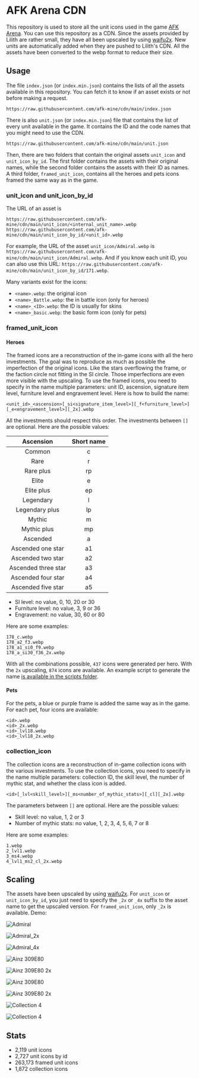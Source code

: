 # AFK Arena CDN

This repository is used to store all the unit icons used in the game [AFK Arena](https://www.afkarena.com/). 
You can use this repository as a CDN.
Since the assets provided by Lilith are rather small, they have all been upscaled by using [waifu2x](https://github.com/nihui/waifu2x-ncnn-vulkan).
New units are automatically added when they are pushed to Lilith's CDN. 
All the assets have been converted to the webp format to reduce their size.

## Usage
The file `index.json` (or `index.min.json`) contains the lists of all the assets available in this repository. You can fetch it to know if an asset exists or not before making a request.
```
https://raw.githubusercontent.com/afk-mine/cdn/main/index.json
```
There is also `unit.json` (or `index.min.json`) file that contains the list of every unit available in the game. It contains the ID and the code names that you might need to use the CDN.
```
https://raw.githubusercontent.com/afk-mine/cdn/main/unit.json
```
Then, there are two folders that contain the original assets `unit_icon` and `unit_icon_by_id`. The first folder contains the assets with their original names, while the second folder contains the assets with their ID as names.
A third folder, `framed_unit_icon`, contains all the heroes and pets icons framed the same way as in the game.

### unit_icon and unit_icon_by_id
The URL of an asset is 
```
https://raw.githubusercontent.com/afk-mine/cdn/main/unit_icon/<internal_unit_name>.webp
https://raw.githubusercontent.com/afk-mine/cdn/main/unit_icon_by_id/<unit_id>.webp
```
For example, the URL of the asset `unit_icon/Admiral.webp` is `https://raw.githubusercontent.com/afk-mine/cdn/main/unit_icon/Admiral.webp`.
And if you know each unit ID, you can also use this URL: `https://raw.githubusercontent.com/afk-mine/cdn/main/unit_icon_by_id/171.webp`.

Many variants exist for the icons:
- `<name>.webp`: the original icon
- `<name>_Battle.webp`: the in battle icon (only for heroes)
- `<name>_<ID>.webp`: the ID is usually for skins
- `<name>_basic.webp`: the basic form icon (only for pets)

### framed_unit_icon

#### Heroes
The framed icons are a reconstruction of the in-game icons with all the hero investments. The goal was to reproduce as much as possible the imperfection of the original icons. Like the stars overflowing the frame, or the faction circle not fitting in the SI circle. Those imperfections are even more visible with the upscaling.
To use the framed icons, you need to specify in the name multiple parameters: unit ID, ascension, signature item level, furniture level and engravement level. Here is how to build the name:
```
<unit_id>_<ascension>[_si<signature_item_level>][_f<furniture_level>][_e<engravement_level>][_2x].webp
```
All the investments should respect this order. The investments between `[]` are optional. Here are the possible values:

|      Ascension      | Short name |
|:-------------------:|:----------:|
|       Common        |     c      |
|        Rare         |     r      |
|      Rare plus      |     rp     |
|        Elite        |     e      |
|     Elite plus      |     ep     |
|      Legendary      |     l      |
|   Legendary plus    |     lp     |
|       Mythic        |     m      |
|     Mythic plus     |     mp     |
|      Ascended       |     a      |
|  Ascended one star  |     a1     |
|  Ascended two star  |     a2     |
| Ascended three star |     a3     |
| Ascended four star  |     a4     |
| Ascended five star  |     a5     |

- SI level: no value, 0, 10, 20 or 30
- Furniture level: no value, 3, 9 or 36
- Engravement: no value, 30, 60 or 80

Here are some examples:
```
178_c.webp
178_a2_f3.webp
178_a1_si0_f9.webp
178_a_si30_f36_2x.webp
```

With all the combinations possible, `437` icons were generated per hero. With the `2x` upscaling, `874` icons are available.
An example script to generate the name [is available in the scripts folder](https://github.com/afk-mine/cdn/blob/main/scripts/nameGenerator.ts).

#### Pets
For the pets, a blue or purple frame is added the same way as in the game. For each pet, four icons are available:
```
<id>.webp
<id>_2x.webp
<id>_lvl18.webp
<id>_lvl18_2x.webp
```

### collection_icon
The collection icons are a reconstruction of in-game collection icons with the various investments.
To use the collection icons, you need to specify in the name multiple parameters: collection ID, the skill level, the number of mythic stat, and whether the class icon is added.
```
<id>[_lvl<skill_level>][_ms<number_of_mythic_stats>][_cl][_2x].webp
```
The parameters between `[]` are optional. Here are the possible values:
- Skill level: no value, 1, 2 or 3
- Number of mythic stats: no value, 1, 2, 3, 4, 5, 6, 7 or 8

Here are some examples:
```
1.webp
2_lvl1.webp
3_ms4.webp
4_lvl1_ms2_cl_2x.webp
```

## Scaling
The assets have been upscaled by using [waifu2x](https://github.com/nihui/waifu2x-ncnn-vulkan). For `unit_icon` or `unit_icon_by_id`, you just need to specify the `_2x` or `_4x` suffix to the asset name to get the upscaled version. For `framed_unit_icon`, only `_2x` is available. Demo:

![Admiral](https://raw.githubusercontent.com/afk-mine/cdn/main/unit_icon/Admiral.webp)

![Admiral_2x](https://raw.githubusercontent.com/afk-mine/cdn/main/unit_icon/Admiral_2x.webp)

![Admiral_4x](https://raw.githubusercontent.com/afk-mine/cdn/main/unit_icon/Admiral_4x.webp)

![Ainz 309E80](https://raw.githubusercontent.com/afk-mine/cdn/main/framed_unit_icon/98_a5_si30_f9_e80.webp)

![Ainz 309E80 2x](https://raw.githubusercontent.com/afk-mine/cdn/main/framed_unit_icon/98_a5_si30_f9_e80_2x.webp)

![Ainz 309E80](https://raw.githubusercontent.com/afk-mine/cdn/main/framed_unit_icon/6015.webp)

![Ainz 309E80 2x](https://raw.githubusercontent.com/afk-mine/cdn/main/framed_unit_icon/6015_lvl18_2x.webp)

![Collection 4](https://raw.githubusercontent.com/afk-mine/cdn/main/collection_icon/4_lvl3_ms8_cl.webp)

![Collection 4](https://raw.githubusercontent.com/afk-mine/cdn/main/collection_icon/4_lvl3_ms8_cl_2x.webp)


## Stats
<!-- stats-start -->
 - 2,119 unit icons
 - 2,727 unit icons by id
 - 263,173 framed unit icons
 - 1,872 collection icons
<!-- stats-end -->
